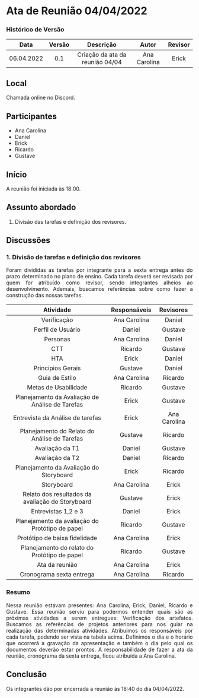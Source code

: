 # Ata de Reunião 04/04/2022


### Histórico de Versão

|  Data  | Versão | Descrição | Autor | Revisor |
| :----: | :----: | :-------: | :---: | :--------:|
| 06.04.2022 | 0.1 | Criação da ata da reunião 04/04 | Ana Carolina | Erick | 

## Local

Chamada online no Discord.

## Participantes
- Ana Carolina
- Daniel
- Erick
- Ricardo
- Gustave

## Início

A reunião foi iniciada às 18:00.

## Assunto abordado

1. Divisão das tarefas e definição dos revisores.

## Discussões

### 1. Divisão de tarefas e definição dos revisores
<p style="text-align: justify;">Foram divididas as tarefas por integrante para a sexta entrega antes do prazo determinado no plano de ensino. Cada tarefa deverá ser revisada por quem for atribuído como revisor, sendo integrantes alheios ao desenvolvimento. Ademais, buscamos referências sobre como fazer a construção das nossas tarefas.
</p>

<center>

| Atividade | Responsáveis | Revisores  |
| :-------: | :-------: | :---------: |
| Verificação  | Ana Carolina  | Daniel |
| Perfil de Usuário | Daniel  | Gustave |
| Personas  | Ana Carolina  | Daniel |
| CTT | Ricardo | Gustave |
| HTA | Erick | Daniel |
| Princípios Gerais | Gustave | Daniel |
| Guia de Estilo | Ana Carolina | Ricardo |
| Metas de Usabilidade | Ricardo  | Gustave |
| Planejamento da Avaliação de Análise de Tarefas | Erick | Gustave |
| Entrevista da Análise de tarefas | Erick  | Ana Carolina |
|  Planejamento do Relato do Análise de Tarefas | Gustave  | Ricardo |
|  Avaliação da T1 | Daniel  | Gustave |
|  Avaliação da T2 | Daniel  | Ricardo |
|  Planejamento da Avaliação do Storyboard | Erick  | Ricardo |
|  Storyboard | Ana Carolina  | Erick |
|  Relato dos resultados da avaliação do Storyboard | Gustave | Erick |
|  Entrevistas 1,2 e 3 | Daniel  | Erick |
|  Planejamento da avaliação do Protótipo de papel | Ricardo  | Gustave |
|  Protótipo de baixa fidelidade | Ana Carolina | Erick |
|  Planejamento do relato do Protótipo de papel | Ricardo  | Gustave |
| Ata da reunião | Ana Carolina | Erick |
| Cronograma sexta entrega | Ana Carolina | Ricardo |

</center>



### Resumo
<p style="text-align: justify;">
Nessa reunião estavam presentes: Ana Carolina, Erick, Daniel, Ricardo e Gustave. Essa reunião serviu para podermos entender quais são as próximas atividades a serem entregues: Verificação dos artefatos. Buscamos as referências de projetos anteriores para nos guiar na realização das determinadas atividades. Atribuímos os responsáveis por cada tarefa, podendo ser vista na tabela acima. Definimos o dia e o horário que ocorrerá a gravação da apresentação e também o dia pelo qual os documentos deverão estar prontos. A responsabilidade de fazer a ata da reunião, cronograma da sexta entrega, ficou atribuída a Ana Carolina.
</p>

## Conclusão
Os integrantes dão por encerrada a reunião às 18:40 do dia 04/04/2022.